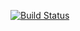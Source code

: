 [![Build Status](https://travis-ci.org/ninamadeira/library-api-rest.svg?branch=master)](https://travis-ci.org/ninamadeira/library-api-rest) 
